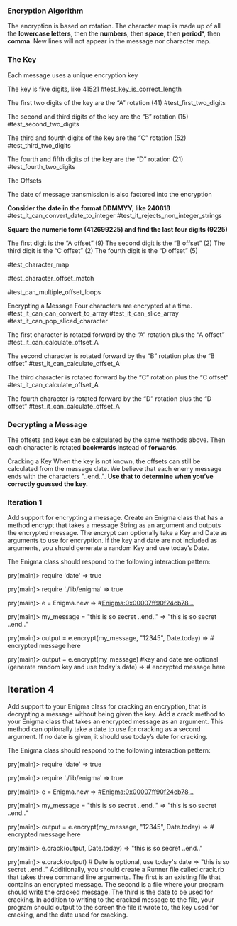 ### Encryption Algorithm
The encryption is based on rotation. The character map is made up of all the **lowercase letters**, then the **numbers**, then **space**, then **period***, then **comma**. New lines will not appear in the message nor character map.

### The Key
Each message uses a unique encryption key

The key is five digits, like 41521
#test_key_is_correct_length

The first two digits of the key 
are the “A” rotation (41)
#test_first_two_digits

The second and third digits of the key are the “B” rotation (15)
#test_second_two_digits

The third and fourth digits of the key are the “C” rotation (52)
#test_third_two_digits

The fourth and fifth digits of the key are the “D” rotation (21)
#test_fourth_two_digits

The Offsets

The date of message transmission is also factored into the encryption

**Consider the date in the format DDMMYY, like 240818**
#test_it_can_convert_date_to_integer
#test_it_rejects_non_integer_strings

**Square the numeric form (412699225) and find the last four digits (9225)**

The first digit is the “A offset” (9)
The second digit is the “B offset” (2)
The third digit is the “C offset” (2)
The fourth digit is the “D offset” (5)

#test_character_map

#test_character_offset_match

#test_can_multiple_offset_loops


Encrypting a Message
Four characters are encrypted at a time.
#test_it_can_can_convert_to_array
#test_it_can_slice_array
#test_it_can_pop_sliced_character


The first character is rotated forward by the “A” rotation plus the “A offset”
#test_it_can_calculate_offset_A

The second character is rotated forward by the “B” rotation plus the “B offset”
#test_it_can_calculate_offset_A

The third character is rotated forward by the “C” rotation plus the “C offset”
#test_it_can_calculate_offset_A

The fourth character is rotated forward by the “D” rotation plus the “D offset”
#test_it_can_calculate_offset_A






### Decrypting a Message
The offsets and keys can be calculated by the same methods above. Then each character is rotated **backwards** instead of **forwards**.

Cracking a Key
When the key is not known, the offsets can still be calculated from the message date. We believe that each enemy message ends with the characters "..end..". **Use that to determine when you’ve correctly guessed the key.**



### Iteration 1

Add support for encrypting a message. Create an Enigma class that has a method encrypt that takes a message String as an argument and outputs the encrypted message. The encrypt can optionally take a Key and Date as arguments to use for encryption. If the key and date are not included as arguments, you should generate a random Key and use today’s Date.

The Enigma class should respond to the following interaction pattern:

pry(main)> require 'date'
=> true

pry(main)> require './lib/enigma'
=> true

pry(main)> e = Enigma.new
=> #<Enigma:0x00007ff90f24cb78...>

pry(main)> my_message = "this is so secret ..end.."
=> "this is so secret ..end.."

pry(main)> output = e.encrypt(my_message, "12345", Date.today)
=> # encrypted message here

pry(main)> output = e.encrypt(my_message) #key and date are optional (generate random key and use today's date)
=> # encrypted message here



## Iteration 4
Add support to your Enigma class for cracking an encryption, that is decrypting a message without being given the key. Add a crack method to your Enigma class that takes an encrypted message as an argument. This method can optionally take a date to use for cracking as a second argument. If no date is given, it should use today’s date for cracking.

The Enigma class should respond to the following interaction pattern:

pry(main)> require 'date'
=> true

pry(main)> require './lib/enigma'
=> true

pry(main)> e = Enigma.new
=> #<Enigma:0x00007ff90f24cb78...>

pry(main)> my_message = "this is so secret ..end.."
=> "this is so secret ..end.."

pry(main)> output = e.encrypt(my_message, "12345", Date.today)
=> # encrypted message here

pry(main)> e.crack(output, Date.today)
=> "this is so secret ..end.."

pry(main)> e.crack(output) # Date is optional, use today's date
=> "this is so secret ..end.."
Additionally, you should create a Runner file called crack.rb that takes three command line arguments. The first is an existing file that contains an encrypted message. The second is a file where your program should write the cracked message. The third is the date to be used for cracking. In addition to writing to the cracked message to the file, your program should output to the screen the file it wrote to, the key used for cracking, and the date used for cracking.

